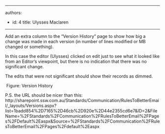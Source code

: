 

---
authors:
  - id: 4
    title: Ulysses Maclaren
---




<span class='intro'> 
  <p>Add an extra column to the “Version History” page to show how big a change was made in each version (in number of lines modified or MB changed or something).</p>
<p>In this case the editor (Ulysses) clicked on edit just to see what it looked like from an Editor’s viewpoint, but there is no indication that there was no significant change.</p>
<p>The edits that were not significant should show their records as dimmed. </p>
 </span>


  <img src="/SoftwareDevelopment/RulesToBetterSharePoint/PublishingImages/VersionHistory_CroppedSmall.jpg" class="ms-rteCustom-ImageArea" alt="" /> <font class="ms-rteCustom-FigureNormal">Figure&#58; Version History </font>
<p>P.S. the URL should be nicer than this&#58; <br>
<font class="ms-rteCustom-GreyBox" style="width&#58;635px;">http&#58;//sharepoint.ssw.com.au/Standards/Communication/RulesToBetterEmail/_layouts/Versions.aspx?list=1badd854%2D7165%2D46cb%2D920e%2D44e2355cd6e7&amp;ID=2&amp;FileName=%2FStandards%2FCommunication%2FRulesToBetterEmail%2FPages%2FDefault%2Easpx&amp;Source=%2FStandards%2FCommunication%2FRulesToBetterEmail%2FPages%2Fdefault%2Easpx</font></p>



